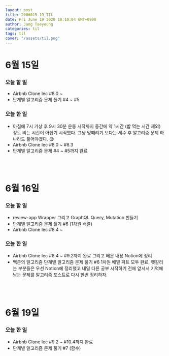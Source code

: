 ```yaml
---
layout: post
title: 2006015-19_TIL
date: Fri June 19 2020 18:10:04 GMT+0900
author: Jang Taeyoung
categories: til
tags: til
cover: "/assets/til.png"
---
```


# 6월 15일

### 오늘 할 일

- Airbnb Clone lec #8.0 ~
- 단계별 알고리즘 문제 풀기 #4 ~ #5

### 오늘 한 일

- 아침에 7시 기상 후 9시 30분 운동 시작까지 중간에 약 1시간 (밥 먹는 시간 제외) 정도 비는 시간이 아쉽기 시작했다. 그냥 멍때리기 보다는 세수 후 알고리즘 문제 하나라도 풀어야겠다. 😪
- Airbnb Clone lec #8.0 ~ #8.3
- 단계별 알고리즘 문제 #4 ~ #5까지 완료

<br /><br />

# 6월 16일

### 오늘 할 일

- review-app Wrapper 그리고 GraphQL Query, Mutation 만들기
- 단계별 알고리즘 문제 풀기 #6 (1차원 배열)
- Airbnb Clone lec #8.4 ~

### 오늘 한 일

- Airbnb Clone lec #8.4 ~ #9.2까지 완료 그리고 배운 내용 Notion에 정리
- 백준의 알고리즘 단계별 알고리즘 문제 풀기 #6 1차원 배열 파트 모두 완료, 헷갈리는 부분들은 우선 Notion에 정리했고 내일 다른 공부 시작하기 전에 앞서서 기억에 남는 문제를 알고리즘 포스트로 다시 한번 정리하자.

<br /><br />

# 6월 19일

### 오늘 한 일

- Airbnb Clone lec #9.2 ~ #10.4까지 완료
- 단계별 알고리즘 문제 풀기 #7 (함수)

